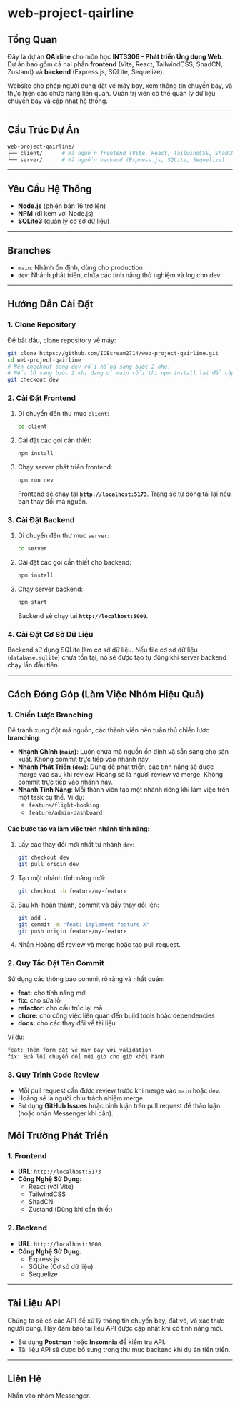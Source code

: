 # web-project-qairline

## Tổng Quan

Đây là dự án **QAirline** cho môn học **INT3306 - Phát triển Ứng dụng Web**. Dự án bao gồm cả hai phần **frontend** (Vite, React, TailwindCSS, ShadCN, Zustand) và **backend** (Express.js, SQLite, Sequelize).

Website cho phép người dùng đặt vé máy bay, xem thông tin chuyến bay, và thực hiện các chức năng liên quan. Quản trị viên có thể quản lý dữ liệu chuyến bay và cập nhật hệ thống.

---

## Cấu Trúc Dự Án

```bash
web-project-qairline/
├── client/      # Mã nguồn frontend (Vite, React, TailwindCSS, ShadCN, Zustand)
└── server/      # Mã nguồn backend (Express.js, SQLite, Sequelize)
```

---

## Yêu Cầu Hệ Thống

- **Node.js** (phiên bản 16 trở lên)
- **NPM** (đi kèm với Node.js)
- **SQLite3** (quản lý cơ sở dữ liệu)

---

## Branches

- `main`: Nhánh ổn định, dùng cho production
- `dev`: Nhánh phát triển, chứa các tính năng thử nghiệm và log cho dev

---

## Hướng Dẫn Cài Đặt

### 1. Clone Repository

Để bắt đầu, clone repository về máy:

```bash
git clone https://github.com/ICEcream2714/web-project-qairline.git
cd web-project-qairline
# Nên checkout sang dev rồi hẵng sang bước 2 nhé.
# Nếu lỡ sang bước 2 khi đang ở main rồi thì npm install lại để cập nhật các thư viện
git checkout dev
```

### 2. Cài Đặt Frontend

1. Di chuyển đến thư mục `client`:

   ```bash
   cd client
   ```

2. Cài đặt các gói cần thiết:

   ```bash
   npm install
   ```

3. Chạy server phát triển frontend:

   ```bash
   npm run dev
   ```

   Frontend sẽ chạy tại **`http://localhost:5173`**. Trang sẽ tự động tải lại nếu bạn thay đổi mã nguồn.

### 3. Cài Đặt Backend

1. Di chuyển đến thư mục `server`:

   ```bash
   cd server
   ```

2. Cài đặt các gói cần thiết cho backend:

   ```bash
   npm install
   ```

3. Chạy server backend:

   ```bash
   npm start
   ```

   Backend sẽ chạy tại **`http://localhost:5000`**.

### 4. Cài Đặt Cơ Sở Dữ Liệu

Backend sử dụng SQLite làm cơ sở dữ liệu. Nếu file cơ sở dữ liệu (`database.sqlite`) chưa tồn tại, nó sẽ được tạo tự động khi server backend chạy lần đầu tiên.

---

## Cách Đóng Góp (Làm Việc Nhóm Hiệu Quả)

### 1. **Chiến Lược Branching**

Để tránh xung đột mã nguồn, các thành viên nên tuân thủ chiến lược **branching**:

- **Nhánh Chính (`main`)**: Luôn chứa mã nguồn ổn định và sẵn sàng cho sản xuất. Không commit trực tiếp vào nhánh này.
- **Nhánh Phát Triển (`dev`)**: Dùng để phát triển, các tính năng sẽ được merge vào sau khi review. Hoàng sẽ là người review và merge. Không commit trực tiếp vào nhánh này.
- **Nhánh Tính Năng**: Mỗi thành viên tạo một nhánh riêng khi làm việc trên một task cụ thể. Ví dụ:
  - `feature/flight-booking`
  - `feature/admin-dashboard`

#### Các bước tạo và làm việc trên nhánh tính năng:

1. Lấy các thay đổi mới nhất từ nhánh `dev`:

   ```bash
   git checkout dev
   git pull origin dev
   ```

2. Tạo một nhánh tính năng mới:

   ```bash
   git checkout -b feature/my-feature
   ```

3. Sau khi hoàn thành, commit và đẩy thay đổi lên:

   ```bash
   git add .
   git commit -m "feat: implement feature X"
   git push origin feature/my-feature
   ```

4. Nhắn Hoàng để review và merge hoặc tạo pull request.

### 2. **Quy Tắc Đặt Tên Commit**

Sử dụng các thông báo commit rõ ràng và nhất quán:

- **feat:** cho tính năng mới
- **fix:** cho sửa lỗi
- **refactor:** cho cấu trúc lại mã
- **chore:** cho công việc liên quan đến build tools hoặc dependencies
- **docs:** cho các thay đổi về tài liệu

Ví dụ:

```bash
feat: Thêm form đặt vé máy bay với validation
fix: Sửa lỗi chuyển đổi múi giờ cho giờ khởi hành
```

### 3. **Quy Trình Code Review**

- Mỗi pull request cần được review trước khi merge vào `main` hoặc `dev`.
- Hoàng sẽ là người chịu trách nhiệm merge.
- Sử dụng **GitHub Issues** hoặc bình luận trên pull request để thảo luận (hoặc nhắn Messenger khi cần).

## Môi Trường Phát Triển

### 1. **Frontend**

- **URL**: `http://localhost:5173`
- **Công Nghệ Sử Dụng**:
  - React (với Vite)
  - TailwindCSS
  - ShadCN
  - Zustand (Dùng khi cần thiết)

### 2. **Backend**

- **URL**: `http://localhost:5000`
- **Công Nghệ Sử Dụng**:
  - Express.js
  - SQLite (Cơ sở dữ liệu)
  - Sequelize

---

## Tài Liệu API

Chúng ta sẽ có các API để xử lý thông tin chuyến bay, đặt vé, và xác thực người dùng. Hãy đảm bảo tài liệu API được cập nhật khi có tính năng mới.

- Sử dụng **Postman** hoặc **Insomnia** để kiểm tra API.
- Tài liệu API sẽ được bổ sung trong thư mục backend khi dự án tiến triển.

---

## Liên Hệ

Nhắn vào nhóm Messenger.
